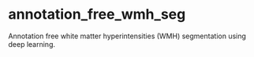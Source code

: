 # annotation_free_wmh_seg
Annotation free white matter hyperintensities (WMH) segmentation using deep learning.
